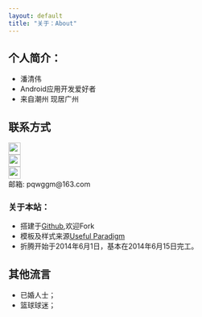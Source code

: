 ```yaml
---
layout: default
title: "关于：About"
---
```


## 个人简介：

* 潘清伟
* Android应用开发爱好者
* 来自潮州 现居广州

## 联系方式

<p class="contact">
 <a href="http://weibo.com/pqwggm" title="微博联系我"><img src="http://www.sinaimg.cn/blog/developer/wiki/LOGO_32x32.png" width="24" height="24" style="display:inline-block;vertical-align:middle"></a><br/>
        <a href="http://www.zhihu.com/people/pqwggm" title="知乎联系我"><img src="http://www.zhihu.com/favicon.ico" width="24" height="24" style="display:inline-block;vertical-align:middle"></a><br/>
 <a href="https://github.com/pqwggm" title="Github联系我"><img src="http://www.github.com/favicon.ico" width="24" height="24" style="display:inline-block;vertical-align:middle"></a><br/>
邮箱: pqwggm@163.com 
</p>

### 关于本站：

* 搭建于[Github](https://github.com/pqwggm/pqwggm.github.io),欢迎Fork
* 模板及样式来源[Useful Paradigm](http://usefulparadigm.com/)
* 折腾开始于2014年6月1日，基本在2014年6月15日完工。

## 其他流言
* 已婚人士；
* 篮球球迷；
